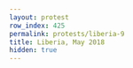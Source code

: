 ```yaml
---
layout: protest
row_index: 425
permalink: protests/liberia-9
title: Liberia, May 2018
hidden: true
---
```

